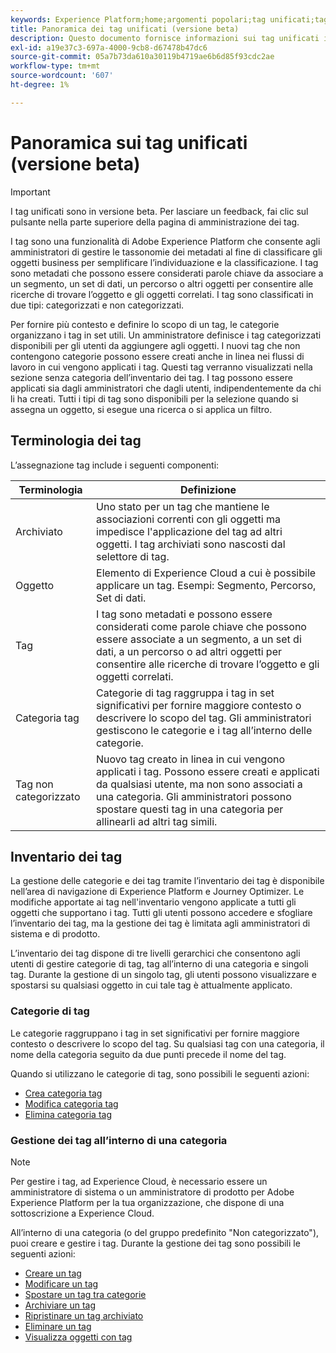 ```yaml
---
keywords: Experience Platform;home;argomenti popolari;tag unificati;tag;
title: Panoramica dei tag unificati (versione beta)
description: Questo documento fornisce informazioni sui tag unificati in Adobe Experience Platform
exl-id: a19e37c3-697a-4000-9cb8-d67478b47dc6
source-git-commit: 05a7b73da610a30119b4719ae6b6d85f93cdc2ae
workflow-type: tm+mt
source-wordcount: '607'
ht-degree: 1%

---
```


# Panoramica sui tag unificati (versione beta)

>[!IMPORTANT]
>
>I tag unificati sono in versione beta. Per lasciare un feedback, fai clic sul pulsante nella parte superiore della pagina di amministrazione dei tag.

I tag sono una funzionalità di Adobe Experience Platform che consente agli amministratori di gestire le tassonomie dei metadati al fine di classificare gli oggetti business per semplificare l’individuazione e la classificazione. I tag sono metadati che possono essere considerati parole chiave da associare a un segmento, un set di dati, un percorso o altri oggetti per consentire alle ricerche di trovare l’oggetto e gli oggetti correlati. I tag sono classificati in due tipi: categorizzati e non categorizzati.

Per fornire più contesto e definire lo scopo di un tag, le categorie organizzano i tag in set utili. Un amministratore definisce i tag categorizzati disponibili per gli utenti da aggiungere agli oggetti. I nuovi tag che non contengono categorie possono essere creati anche in linea nei flussi di lavoro in cui vengono applicati i tag. Questi tag verranno visualizzati nella sezione senza categoria dell’inventario dei tag. I tag possono essere applicati sia dagli amministratori che dagli utenti, indipendentemente da chi li ha creati. Tutti i tipi di tag sono disponibili per la selezione quando si assegna un oggetto, si esegue una ricerca o si applica un filtro.

## Terminologia dei tag

L’assegnazione tag include i seguenti componenti:

| Terminologia | Definizione |
| --- | --- |
| Archiviato | Uno stato per un tag che mantiene le associazioni correnti con gli oggetti ma impedisce l&#39;applicazione del tag ad altri oggetti.  I tag archiviati sono nascosti dal selettore di tag. |
| Oggetto | Elemento di Experience Cloud a cui è possibile applicare un tag.  Esempi: Segmento, Percorso, Set di dati. |
| Tag | I tag sono metadati e possono essere considerati come parole chiave che possono essere associate a un segmento, a un set di dati, a un percorso o ad altri oggetti per consentire alle ricerche di trovare l’oggetto e gli oggetti correlati. |
| Categoria tag | Categorie di tag raggruppa i tag in set significativi per fornire maggiore contesto o descrivere lo scopo del tag.  Gli amministratori gestiscono le categorie e i tag all’interno delle categorie. |
| Tag non categorizzato | Nuovo tag creato in linea in cui vengono applicati i tag. Possono essere creati e applicati da qualsiasi utente, ma non sono associati a una categoria.  Gli amministratori possono spostare questi tag in una categoria per allinearli ad altri tag simili. |

## Inventario dei tag

La gestione delle categorie e dei tag tramite l’inventario dei tag è disponibile nell’area di navigazione di Experience Platform e Journey Optimizer. Le modifiche apportate ai tag nell&#39;inventario vengono applicate a tutti gli oggetti che supportano i tag. Tutti gli utenti possono accedere e sfogliare l’inventario dei tag, ma la gestione dei tag è limitata agli amministratori di sistema e di prodotto.

L’inventario dei tag dispone di tre livelli gerarchici che consentono agli utenti di gestire categorie di tag, tag all’interno di una categoria e singoli tag. Durante la gestione di un singolo tag, gli utenti possono visualizzare e spostarsi su qualsiasi oggetto in cui tale tag è attualmente applicato.

### Categorie di tag

Le categorie raggruppano i tag in set significativi per fornire maggiore contesto o descrivere lo scopo del tag. Su qualsiasi tag con una categoria, il nome della categoria seguito da due punti precede il nome del tag.

Quando si utilizzano le categorie di tag, sono possibili le seguenti azioni:

* [Crea categoria tag](./ui/tags-categories.md#create-tag-category)
* [Modifica categoria tag](./ui/tags-categories.md#edit-tag-category-edit-tag-category)
* [Elimina categoria tag](./ui/tags-categories.md#delete-tag-category-delete-tag-category)

### Gestione dei tag all’interno di una categoria

>[!NOTE]
>
>Per gestire i tag, ad Experience Cloud, è necessario essere un amministratore di sistema o un amministratore di prodotto per Adobe Experience Platform per la tua organizzazione, che dispone di una sottoscrizione a Experience Cloud.

All’interno di una categoria (o del gruppo predefinito &quot;Non categorizzato&quot;), puoi creare e gestire i tag. Durante la gestione dei tag sono possibili le seguenti azioni:

* [Creare un tag](./ui/managing-tags.md#create-a-tag-create-tag)
* [Modificare un tag](./ui/managing-tags.md#edit-a-tag-edit-tag)
* [Spostare un tag tra categorie](./ui/managing-tags.md#move-a-tag-between-categories-move-tag)
* [Archiviare un tag](./ui/managing-tags.md#archive-a-tag-archive-tag)
* [Ripristinare un tag archiviato](./ui/managing-tags.md#restore-an-archived-tag-restore-archived-tag)
* [Eliminare un tag](./ui/managing-tags.md#delete-a-tag-delete-tag)
* [Visualizza oggetti con tag](./ui/managing-tags.md#viewing-tagged-objects-view-tagged)
